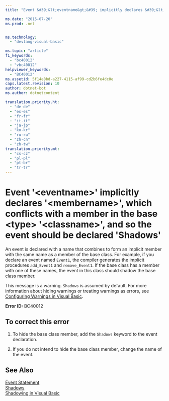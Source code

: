 ```yaml
---
title: "Event &#39;&lt;eventname&gt;&#39; implicitly declares &#39;&lt;membername&gt;&#39;, which conflicts with a member in the base &lt;type&gt; &#39;&lt;classname&gt;&#39;, and so the event should be declared &#39;Shadows&#39;"

ms.date: "2015-07-20"
ms.prod: .net


ms.technology: 
  - "devlang-visual-basic"

ms.topic: "article"
f1_keywords: 
  - "bc40012"
  - "vbc40012"
helpviewer_keywords: 
  - "BC40012"
ms.assetid: 5f14e8bd-a227-4115-af99-cd2b6fe4dc0e
caps.latest.revision: 10
author: dotnet-bot
ms.author: dotnetcontent

translation.priority.ht: 
  - "de-de"
  - "es-es"
  - "fr-fr"
  - "it-it"
  - "ja-jp"
  - "ko-kr"
  - "ru-ru"
  - "zh-cn"
  - "zh-tw"
translation.priority.mt: 
  - "cs-cz"
  - "pl-pl"
  - "pt-br"
  - "tr-tr"
---
```

# Event &#39;&lt;eventname&gt;&#39; implicitly declares &#39;&lt;membername&gt;&#39;, which conflicts with a member in the base &lt;type&gt; &#39;&lt;classname&gt;&#39;, and so the event should be declared &#39;Shadows&#39;
An event is declared with a name that combines to form an implicit member with the same name as a member of the base class. For example, if you declare an event named `Event1`, the compiler generates the implicit procedures `add_Event1` and `remove_Event1`. If the base class has a member with one of these names, the event in this class should shadow the base class member.  
  
 This message is a warning. `Shadows` is assumed by default. For more information about hiding warnings or treating warnings as errors, see [Configuring Warnings in Visual Basic](/visualstudio/ide/configuring-warnings-in-visual-basic).  
  
 **Error ID:** BC40012  
  
## To correct this error  
  
1.  To hide the base class member, add the `Shadows` keyword to the event declaration.  
  
2.  If you do not intend to hide the base class member, change the name of the event.  
  
## See Also  
 [Event Statement](../../visual-basic/language-reference/statements/event-statement.md)   
 [Shadows](../../visual-basic/language-reference/modifiers/shadows.md)   
 [Shadowing in Visual Basic](../../visual-basic/programming-guide/language-features/declared-elements/shadowing.md)
